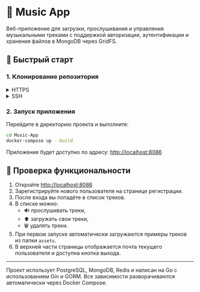 # 🎵 Music App

Веб-приложение для загрузки, прослушивания и управления музыкальными треками с поддержкой авторизации, аутентификации и хранения файлов в MongoDB через GridFS.

## 🚀 Быстрый старт

### 1. Клонирование репозитория

<details>
<summary>HTTPS</summary>

```bash
git clone https://github.com/Agcon/Music-App.git
```
</details>

<details>
<summary>SSH</summary>

```bash
git clone git@github.com:Agcon/Music-App.git
```
</details>

### 2. Запуск приложения

Перейдите в директорию проекта и выполните:

```bash
cd Music-App
docker-compose up --build
```

Приложение будет доступно по адресу: [http://localhost:8086](http://localhost:8086)

## 🧪 Проверка функциональности

1. Откройте [http://localhost:8086](http://localhost:8086)
2. Зарегистрируйте нового пользователя на странице регистрации.
3. После входа вы попадёте в список треков.
4. В списке можно:
    - 🔊 прослушивать треки,
    - ⬆️ загружать свои треки,
    - 🗑 удалять треки.
5. При первом запуске автоматически загружаются примеры треков из папки `assets`.
6. В верхней части страницы отображается почта текущего пользователя и доступна кнопка выхода.

---

Проект использует PostgreSQL, MongoDB, Redis и написан на Go с использованием Gin и GORM. Все зависимости разворачиваются автоматически через Docker Compose.

